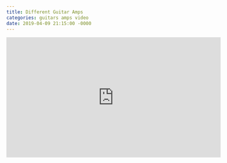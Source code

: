 ```yaml
---
title: Different Guitar Amps
categories: guitars amps video
date: 2019-04-09 21:15:00 -0000
---
```

<div>
<iframe width="560" height="315" src="https://www.youtube-nocookie.com/embed/cniYDKzULc8" frameborder="0" allow="accelerometer; autoplay; encrypted-media; gyroscope; picture-in-picture" allowfullscreen></iframe>
</div>
